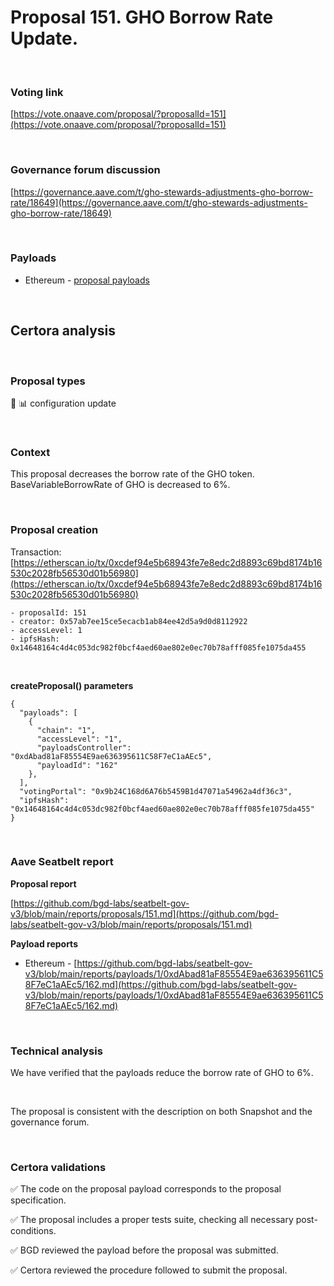 # Proposal 151. GHO Borrow Rate Update.

<br>

### Voting link

[https://vote.onaave.com/proposal/?proposalId=151](https://vote.onaave.com/proposal/?proposalId=151)

<br>

### Governance forum discussion

[https://governance.aave.com/t/gho-stewards-adjustments-gho-borrow-rate/18649](https://governance.aave.com/t/gho-stewards-adjustments-gho-borrow-rate/18649)

<br>

### Payloads

* Ethereum - [proposal payloads](https://etherscan.io/address/0x382C63705c18b5c354024f603ff7EFdcb492f8D6#code#F1#L28)

<br>

## Certora analysis

<br>

### Proposal types

:wrench: :bar_chart: configuration update

<br>

### Context

This proposal decreases the borrow rate of the GHO token. BaseVariableBorrowRate of GHO is decreased to 6%.

<br>

### Proposal creation

Transaction: [https://etherscan.io/tx/0xcdef94e5b68943fe7e8edc2d8893c69bd8174b16530c2028fb56530d01b56980](https://etherscan.io/tx/0xcdef94e5b68943fe7e8edc2d8893c69bd8174b16530c2028fb56530d01b56980)

```
- proposalId: 151
- creator: 0x57ab7ee15ce5ecacb1ab84ee42d5a9d0d8112922
- accessLevel: 1
- ipfsHash: 0x14648164c4d4c053dc982f0bcf4aed60ae802e0ec70b78afff085fe1075da455
```

<br>

**createProposal() parameters**

```
{
  "payloads": [ 
    { 
      "chain": "1", 
      "accessLevel": "1", 
      "payloadsController": "0xdAbad81aF85554E9ae636395611C58F7eC1aAEc5", 
      "payloadId": "162" 
    }, 
  ], 
  "votingPortal": "0x9b24C168d6A76b5459B1d47071a54962a4df36c3", 
  "ipfsHash": "0x14648164c4d4c053dc982f0bcf4aed60ae802e0ec70b78afff085fe1075da455" 
}
```

<br>

### Aave Seatbelt report

**Proposal report**

[https://github.com/bgd-labs/seatbelt-gov-v3/blob/main/reports/proposals/151.md](https://github.com/bgd-labs/seatbelt-gov-v3/blob/main/reports/proposals/151.md)

**Payload reports**

* Ethereum - [https://github.com/bgd-labs/seatbelt-gov-v3/blob/main/reports/payloads/1/0xdAbad81aF85554E9ae636395611C58F7eC1aAEc5/162.md](https://github.com/bgd-labs/seatbelt-gov-v3/blob/main/reports/payloads/1/0xdAbad81aF85554E9ae636395611C58F7eC1aAEc5/162.md)

<br>

### Technical analysis

We have verified that the payloads reduce the borrow rate of GHO to 6%.

<br>

The proposal is consistent with the description on both Snapshot and the governance forum.

<br>

### Certora validations

:white_check_mark: The code on the proposal payload corresponds to the proposal specification.

:white_check_mark: The proposal includes a proper tests suite, checking all necessary post-conditions.

:white_check_mark: BGD reviewed the payload before the proposal was submitted.

:white_check_mark: Certora reviewed the procedure followed to submit the proposal.
